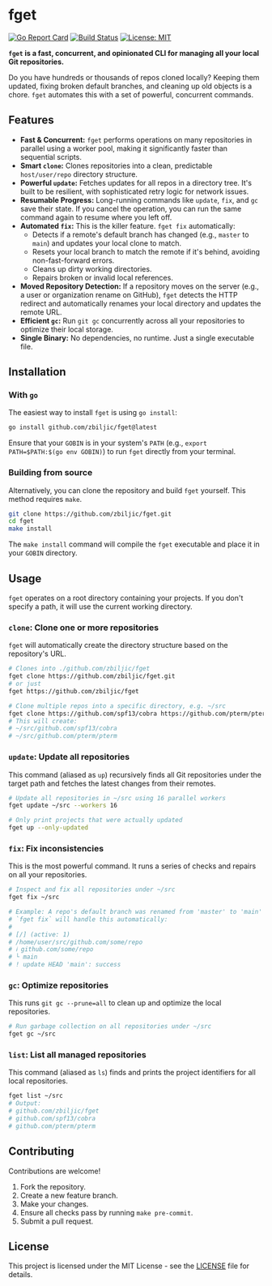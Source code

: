 # fget

[![Go Report Card](https://goreportcard.com/badge/github.com/zbiljic/fget)](https://goreportcard.com/report/github.com/zbiljic/fget)
[![Build Status](https://img.shields.io/github/actions/workflow/status/zbiljic/fget/golangci-lint.yml?branch=main)](https://github.com/zbiljic/fget/actions)
[![License: MIT](https://img.shields.io/badge/License-MIT-yellow.svg)](https://opensource.org/licenses/MIT)

**`fget` is a fast, concurrent, and opinionated CLI for managing all your local Git repositories.**

Do you have hundreds or thousands of repos cloned locally? Keeping them updated, fixing broken default branches, and cleaning up old objects is a chore. `fget` automates this with a set of powerful, concurrent commands.

## Features

-   **Fast & Concurrent:** `fget` performs operations on many repositories in parallel using a worker pool, making it significantly faster than sequential scripts.
-   **Smart `clone`:** Clones repositories into a clean, predictable `host/user/repo` directory structure.
-   **Powerful `update`:** Fetches updates for all repos in a directory tree. It's built to be resilient, with sophisticated retry logic for network issues.
-   **Resumable Progress:** Long-running commands like `update`, `fix`, and `gc` save their state. If you cancel the operation, you can run the same command again to resume where you left off.
-   **Automated `fix`:** This is the killer feature. `fget fix` automatically:
    -   Detects if a remote's default branch has changed (e.g., `master` to `main`) and updates your local clone to match.
    -   Resets your local branch to match the remote if it's behind, avoiding non-fast-forward errors.
    -   Cleans up dirty working directories.
    -   Repairs broken or invalid local references.
-   **Moved Repository Detection:** If a repository moves on the server (e.g., a user or organization rename on GitHub), `fget` detects the HTTP redirect and automatically renames your local directory and updates the remote URL.
-   **Efficient `gc`:** Run `git gc` concurrently across all your repositories to optimize their local storage.
-   **Single Binary:** No dependencies, no runtime. Just a single executable file.

## Installation

### With `go`

The easiest way to install `fget` is using `go install`:

```sh
go install github.com/zbiljic/fget@latest
```

Ensure that your `GOBIN` is in your system's `PATH` (e.g., `export PATH=$PATH:$(go env GOBIN)`) to run `fget` directly from your terminal.

### Building from source

Alternatively, you can clone the repository and build `fget` yourself. This method requires `make`.

```bash
git clone https://github.com/zbiljic/fget.git
cd fget
make install
```

The `make install` command will compile the `fget` executable and place it in your `GOBIN` directory.

## Usage

`fget` operates on a root directory containing your projects. If you don't specify a path, it will use the current working directory.

### `clone`: Clone one or more repositories

`fget` will automatically create the directory structure based on the repository's URL.

```sh
# Clones into ./github.com/zbiljic/fget
fget clone https://github.com/zbiljic/fget.git
# or just
fget https://github.com/zbiljic/fget

# Clone multiple repos into a specific directory, e.g. ~/src
fget clone https://github.com/spf13/cobra https://github.com/pterm/pterm ~/src
# This will create:
# ~/src/github.com/spf13/cobra
# ~/src/github.com/pterm/pterm
```

### `update`: Update all repositories

This command (aliased as `up`) recursively finds all Git repositories under the target path and fetches the latest changes from their remotes.

```sh
# Update all repositories in ~/src using 16 parallel workers
fget update ~/src --workers 16

# Only print projects that were actually updated
fget up --only-updated
```

### `fix`: Fix inconsistencies

This is the most powerful command. It runs a series of checks and repairs on all your repositories.

```sh
# Inspect and fix all repositories under ~/src
fget fix ~/src

# Example: A repo's default branch was renamed from 'master' to 'main'
# `fget fix` will handle this automatically:
#
# [/] (active: 1)
# /home/user/src/github.com/some/repo
# ℹ github.com/some/repo
# └ main
# ! update HEAD 'main': success
```

### `gc`: Optimize repositories

This runs `git gc --prune=all` to clean up and optimize the local repositories.

```sh
# Run garbage collection on all repositories under ~/src
fget gc ~/src
```

### `list`: List all managed repositories

This command (aliased as `ls`) finds and prints the project identifiers for all local repositories.

```sh
fget list ~/src
# Output:
# github.com/zbiljic/fget
# github.com/spf13/cobra
# github.com/pterm/pterm
```

## Contributing

Contributions are welcome!

1.  Fork the repository.
2.  Create a new feature branch.
3.  Make your changes.
4.  Ensure all checks pass by running `make pre-commit`.
5.  Submit a pull request.

## License

This project is licensed under the MIT License - see the [LICENSE](LICENSE) file for details.
